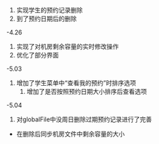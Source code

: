 1. 实现学生的预约记录删除
2. 到了预约日期后的删除

-4.26

1. 实现了对机房剩余容量的实时修改操作
2. 优化了部分界面

-5.03

1. 增加了学生菜单中“查看我的预约”时排序选项
   1. 增加了是否按照预约日期大小排序后查看选项

-5.04

1. 对globalFile中没周日删除过期预约记录进行了完善

- 在删除后同步机房文件中剩余容量的大小

